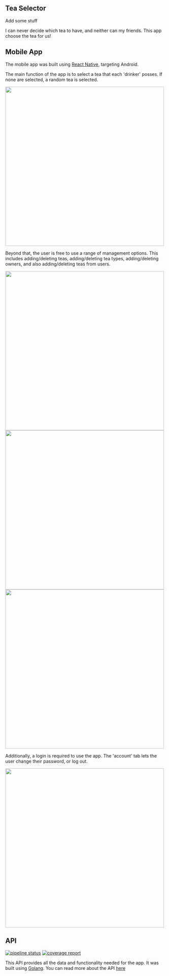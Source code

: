 Tea Selector
---

Add some stuff

I can never decide which tea to have, and neither can my friends.
This app choose the tea for us!

## Mobile App

The mobile app was built using [React Native](https://reactnative.dev/), targeting Android.

The main function of the app is to select a tea that each 'drinker' posses.
If none are selected, a random tea is selected.

<img src="imgs/main.jpg" height="500">

Beyond that, the user is free to use a range of management options.
This includes adding/deleting teas, adding/deleting tea types, adding/deleting owners, and also adding/deleting teas from users.

<img src="imgs/management-tab.jpg" height="500">
<img src="imgs/tea-manager.jpg" height="500">
<img src="imgs/ownership.jpg" height="500">

Additionally, a login is required to use the app.
The 'account' tab lets the user change their password, or log out.

<img src="imgs/accounts.jpg" height="500">

## API
[![pipeline status](https://gitlab.com/BreD1810/tea-selector/badges/master/pipeline.svg)](https://gitlab.com/BreD1810/tea-selector/-/commits/master)
[![coverage report](https://gitlab.com/BreD1810/tea-selector/badges/master/coverage.svg)](https://gitlab.com/BreD1810/tea-selector/-/commits/master)

This API provides all the data and functionality needed for the app.
It was built using [Golang](https://golang.org/).
You can read more about the API [here](api/README.md)
